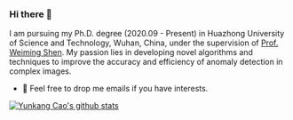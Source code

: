### Hi there 👋

<!--
**caoyunkang/caoyunkang** is a ✨ _special_ ✨ repository because its `README.md` (this file) appears on your GitHub profile.

Here are some ideas to get you started:

- 🔭 I’m currently working on ...
- 🌱 I’m currently learning ...
- 👯 I’m looking to collaborate on ...
- 🤔 I’m looking for help with ...
- 💬 Ask me about ...
- 📫 How to reach me: ...
- 😄 Pronouns: ...
- ⚡ Fun fact: ...
-->
<!--
### Hi there 👋
**zhangzjn/zhangzjn** is a ✨ _special_ ✨ repository because its `README.md` (this file) appears on your GitHub profile.

Here are some ideas to get you started:

- 🔭 I’m currently working on ...
- 🌱 I’m currently learning ...
- 👯 I’m looking to collaborate on ...
- 🤔 I’m looking for help with ...
- 💬 Ask me about ...
- 📫 How to reach me: ...
- 😄 Pronouns: ...
- ⚡ Fun fact: ...
-->

I am pursuing my Ph.D. degree (2020.09 - Present) in Huazhong University of Science and Technology, Wuhan, China, under the supervision of [Prof. Weiming Shen](https://scholar.google.com/citations?hl=zh-CN&user=FuSHsx4AAAAJ). My passion lies in developing novel algorithms and techniques to improve the accuracy and efficiency of anomaly detection in complex images.
- 💬 Feel free to drop me emails if you have interests.

[![Yunkang Cao's github stats](https://github-readme-stats.vercel.app/api?username=caoyunkang&hide=contribs,prs&show_icons=true&theme=blueberry)](https://github.com/caoyunkang/github-readme-stats)
